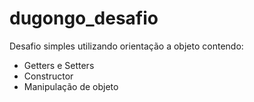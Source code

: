 # dugongo_desafio

Desafio simples utilizando orientação a objeto contendo:
- Getters e Setters
- Constructor
- Manipulação de objeto
